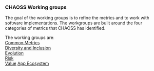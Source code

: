 ### CHAOSS Working groups

The goal of the working groups is to refine the metrics and to work with software implementations. The workgroups are built around the four categories of metrics that CHAOSS has identified.

The working groups are:  
[Common Metrics](https://github.com/chaoss/wg-common)   
[Diversity and Inclusion](https://github.com/chaoss/wg-diversity-inclusion)  
[Evolution](https://github.com/chaoss/wg-evolution)  
[Risk](https://github.com/chaoss/wg-risk)  
[Value](https://github.com/chaoss/wg-value)
[App Ecosystem](https://github.com/chaoss/wg-app-ecosystem)
